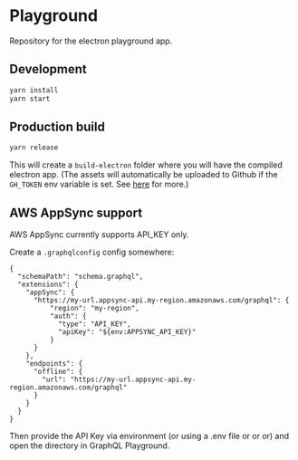 # Playground

Repository for the electron playground app.

## Development
```sh
yarn install
yarn start
```

## Production build

```sh
yarn release
```

This will create a `build-electron` folder where you will have the compiled electron app. (The assets will automatically be uploaded to Github if the `GH_TOKEN` env variable is set. See [here](https://www.electron.build/publishing-artifacts) for more.)

## AWS AppSync support

AWS AppSync currently supports API_KEY only.

Create a `.graphqlconfig` config somewhere:

```
{
  "schemaPath": "schema.graphql",
  "extensions": {
    "appSync": {
      "https://my-url.appsync-api.my-region.amazonaws.com/graphql": {
          "region": "my-region",
          "auth": {
            "type": "API_KEY",
            "apiKey": "${env:APPSYNC_API_KEY}"
          }
      }
    },
    "endpoints": {
      "offline": {
        "url": "https://my-url.appsync-api.my-region.amazonaws.com/graphql"
      }
    }
  }
}
```

Then provide the API Key via environment (or using a .env file or or or) and open the directory in GraphQL Playground.
